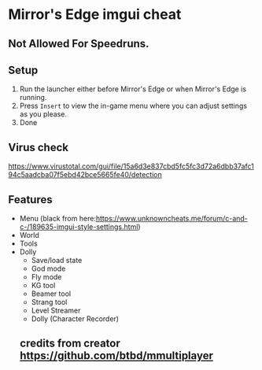 # Mirror's Edge imgui cheat
## Not Allowed For Speedruns.
## Setup 
1. Run the launcher either before Mirror's Edge or when Mirror's Edge is running.
2. Press `Insert` to view the in-game menu where you can adjust settings as you please.
3. Done
## Virus check
https://www.virustotal.com/gui/file/15a6d3e837cbd5fc5fc3d72a6dbb37afc194c5aadcba07f5ebd42bce5665fe40/detection
## Features
- Menu (black from here:https://www.unknowncheats.me/forum/c-and-c-/189635-imgui-style-settings.html)
- World
- Tools
- Dolly
    - Save/load state
    - God mode
    - Fly mode
    - KG tool
    - Beamer tool
    - Strang tool
    - Level Streamer
    - Dolly (Character Recorder)
    ## credits from creator https://github.com/btbd/mmultiplayer
    
